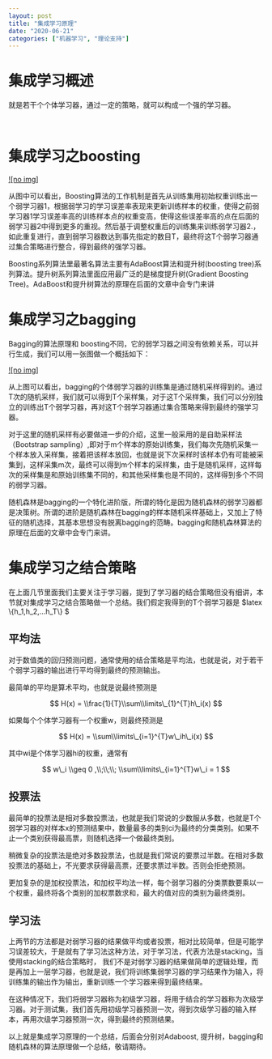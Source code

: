 ```yaml
---
layout: post
title: "集成学习原理"
date: "2020-06-21"
categories: ["机器学习", "理论支持"]
---
```


# 集成学习概述

就是若干个个体学习器，通过一定的策略，就可以构成一个强的学习器。

 

# 集成学习之boosting

[![no img]](http://127.0.0.1/?attachment_id=3474)

从图中可以看出，Boosting算法的工作机制是首先从训练集用初始权重训练出一个弱学习器1，根据弱学习的学习误差率表现来更新训练样本的权重，使得之前弱学习器1学习误差率高的训练样本点的权重变高，使得这些误差率高的点在后面的弱学习器2中得到更多的重视。然后基于调整权重后的训练集来训练弱学习器2.，如此重复进行，直到弱学习器数达到事先指定的数目T，最终将这T个弱学习器通过集合策略进行整合，得到最终的强学习器。

Boosting系列算法里最著名算法主要有AdaBoost算法和提升树(boosting tree)系列算法。提升树系列算法里面应用最广泛的是梯度提升树(Gradient Boosting Tree)。AdaBoost和提升树算法的原理在后面的文章中会专门来讲

# 集成学习之bagging

Bagging的算法原理和 boosting不同，它的弱学习器之间没有依赖关系，可以并行生成，我们可以用一张图做一个概括如下：

[![no img]](http://127.0.0.1/?attachment_id=3475)

从上图可以看出，bagging的个体弱学习器的训练集是通过随机采样得到的。通过T次的随机采样，我们就可以得到T个采样集，对于这T个采样集，我们可以分别独立的训练出T个弱学习器，再对这T个弱学习器通过集合策略来得到最终的强学习器。

对于这里的随机采样有必要做进一步的介绍，这里一般采用的是自助采样法（Bootstrap sampling）,即对于m个样本的原始训练集，我们每次先随机采集一个样本放入采样集，接着把该样本放回，也就是说下次采样时该样本仍有可能被采集到，这样采集m次，最终可以得到m个样本的采样集，由于是随机采样，这样每次的采样集是和原始训练集不同的，和其他采样集也是不同的，这样得到多个不同的弱学习器。

随机森林是bagging的一个特化进阶版，所谓的特化是因为随机森林的弱学习器都是决策树。所谓的进阶是随机森林在bagging的样本随机采样基础上，又加上了特征的随机选择，其基本思想没有脱离bagging的范畴。bagging和随机森林算法的原理在后面的文章中会专门来讲。

# 集成学习之结合策略

在上面几节里面我们主要关注于学习器，提到了学习器的结合策略但没有细讲，本节就对集成学习之结合策略做一个总结。我们假定我得到的T个弱学习器是 $latex \\{h\_1,h\_2,...h\_T\\} $

## 平均法

对于数值类的回归预测问题，通常使用的结合策略是平均法，也就是说，对于若干个弱学习器的输出进行平均得到最终的预测输出。

最简单的平均是算术平均，也就是说最终预测是

$$ H(x) = \\frac{1}{T}\\sum\\limits\_{1}^{T}h\_i(x) $$

如果每个个体学习器有一个权重w，则最终预测是

$$ H(x) = \\sum\\limits\_{i=1}^{T}w\_ih\_i(x) $$

其中wi是个体学习器hi的权重，通常有

$$ w\_i \\geq 0 ,\\;\\;\\; \\sum\\limits\_{i=1}^{T}w\_i = 1 $$

## 投票法

最简单的投票法是相对多数投票法，也就是我们常说的少数服从多数，也就是T个弱学习器的对样本x的预测结果中，数量最多的类别ci为最终的分类类别。如果不止一个类别获得最高票，则随机选择一个做最终类别。

稍微复杂的投票法是绝对多数投票法，也就是我们常说的要票过半数。在相对多数投票法的基础上，不光要求获得最高票，还要求票过半数。否则会拒绝预测。

更加复杂的是加权投票法，和加权平均法一样，每个弱学习器的分类票数要乘以一个权重，最终将各个类别的加权票数求和，最大的值对应的类别为最终类别。

## 学习法

上两节的方法都是对弱学习器的结果做平均或者投票，相对比较简单，但是可能学习误差较大，于是就有了学习法这种方法，对于学习法，代表方法是stacking，当使用stacking的结合策略时， 我们不是对弱学习器的结果做简单的逻辑处理，而是再加上一层学习器，也就是说，我们将训练集弱学习器的学习结果作为输入，将训练集的输出作为输出，重新训练一个学习器来得到最终结果。

在这种情况下，我们将弱学习器称为初级学习器，将用于结合的学习器称为次级学习器。对于测试集，我们首先用初级学习器预测一次，得到次级学习器的输入样本，再用次级学习器预测一次，得到最终的预测结果。

以上就是集成学习原理的一个总结，后面会分别对Adaboost, 提升树，bagging和随机森林的算法原理做一个总结，敬请期待。
